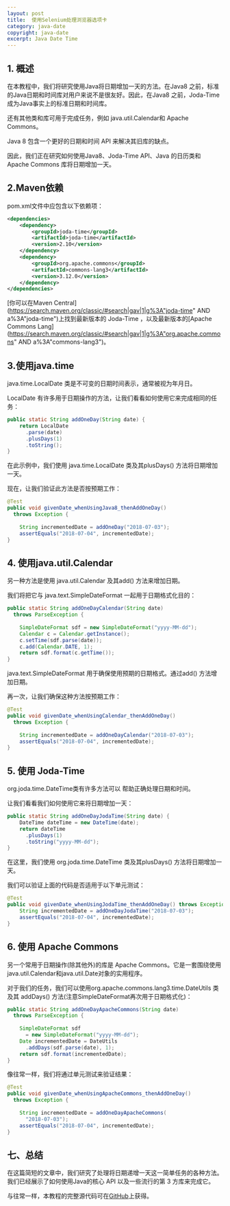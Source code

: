 ```yaml
---
layout: post
title:  使用Selenium处理浏览器选项卡
category: java-date
copyright: java-date
excerpt: Java Date Time
---
```


## 1. 概述

在本教程中，我们将研究使用Java将日期增加一天的方法。在Java8 之前，标准的Java日期和时间库对用户来说不是很友好。因此，在Java8 之前，Joda-Time 成为Java事实上的标准日期和时间库。

还有其他类和库可用于完成任务，例如 java.util.Calendar和 Apache Commons。

Java 8 包含一个更好的日期和时间 API 来解决其旧库的缺点。

因此，我们正在研究如何使用Java8、Joda-Time API、Java 的日历类和 Apache Commons 库将日期增加一天。

## 2.Maven依赖

pom.xml文件中应包含以下依赖项：

```xml
<dependencies>
    <dependency>
        <groupId>joda-time</groupId>
        <artifactId>joda-time</artifactId>
        <version>2.10</version>
    </dependency>
    <dependency>
        <groupId>org.apache.commons</groupId>
        <artifactId>commons-lang3</artifactId>
        <version>3.12.0</version>
    </dependency>
</dependencies>
```

[你可以在Maven Central](https://search.maven.org/classic/#search|gav|1|g%3A"joda-time" AND a%3A"joda-time")上找到最新版本的 Joda-Time ，以及最新版本的[Apache Commons Lang](https://search.maven.org/classic/#search|gav|1|g%3A"org.apache.commons" AND a%3A"commons-lang3")。

## 3.使用java.time

java.time.LocalDate 类是不可变的日期时间表示，通常被视为年月日。 

LocalDate 有许多用于日期操作的方法，让我们看看如何使用它来完成相同的任务：

```java
public static String addOneDay(String date) {
    return LocalDate
      .parse(date)
      .plusDays(1)
      .toString();
}
```

在此示例中，我们使用 java.time.LocalDate 类及其plusDays() 方法将日期增加一天。

现在，让我们验证此方法是否按预期工作：

```java
@Test
public void givenDate_whenUsingJava8_thenAddOneDay() 
  throws Exception {
 
    String incrementedDate = addOneDay("2018-07-03");
    assertEquals("2018-07-04", incrementedDate);
}
```

## 4. 使用java.util.Calendar

另一种方法是使用 java.util.Calendar 及其add() 方法来增加日期。

我们将把它与 java.text.SimpleDateFormat 一起用于日期格式化目的：

```java
public static String addOneDayCalendar(String date) 
  throws ParseException {
 
    SimpleDateFormat sdf = new SimpleDateFormat("yyyy-MM-dd");
    Calendar c = Calendar.getInstance();
    c.setTime(sdf.parse(date));
    c.add(Calendar.DATE, 1);
    return sdf.format(c.getTime());
}
```

java.text.SimpleDateFormat 用于确保使用预期的日期格式。通过add() 方法增加日期。

再一次，让我们确保这种方法按预期工作：

```java
@Test
public void givenDate_whenUsingCalendar_thenAddOneDay() 
  throws Exception {
 
    String incrementedDate = addOneDayCalendar("2018-07-03");
    assertEquals("2018-07-04", incrementedDate);
}
```

## 5. 使用 Joda-Time

org.joda.time.DateTime类有许多方法可以 帮助正确处理日期和时间。

让我们看看我们如何使用它来将日期增加一天：

```java
public static String addOneDayJodaTime(String date) {
    DateTime dateTime = new DateTime(date);
    return dateTime
      .plusDays(1)
      .toString("yyyy-MM-dd");
}
```

在这里，我们使用 org.joda.time.DateTime 类及其plusDays() 方法将日期增加一天。

我们可以验证上面的代码是否适用于以下单元测试：

```java
@Test
public void givenDate_whenUsingJodaTime_thenAddOneDay() throws Exception {
    String incrementedDate = addOneDayJodaTime("2018-07-03");
    assertEquals("2018-07-04", incrementedDate);
}
```

## 6. 使用 Apache Commons

另一个常用于日期操作(除其他外)的库是 Apache Commons。它是一套围绕使用 java.util.Calendar和java.util.Date对象的实用程序。

对于我们的任务，我们可以使用org.apache.commons.lang3.time.DateUtils 类及其 addDays() 方法(注意SimpleDateFormat再次用于日期格式化)：

```java
public static String addOneDayApacheCommons(String date) 
  throws ParseException {
 
    SimpleDateFormat sdf
      = new SimpleDateFormat("yyyy-MM-dd");
    Date incrementedDate = DateUtils
      .addDays(sdf.parse(date), 1);
    return sdf.format(incrementedDate);
}
```

像往常一样，我们将通过单元测试来验证结果：

```java
@Test
public void givenDate_whenUsingApacheCommons_thenAddOneDay()
  throws Exception {
 
    String incrementedDate = addOneDayApacheCommons(
      "2018-07-03");
    assertEquals("2018-07-04", incrementedDate);
}
```

## 七、总结

在这篇简短的文章中，我们研究了处理将日期递增一天这一简单任务的各种方法。我们已经展示了如何使用Java的核心 API 以及一些流行的第 3 方库来完成它。

与往常一样，本教程的完整源代码可在[GitHub](https://github.com/tu-yucheng/taketoday-tutorial4j/tree/master/java-core-modules/java-date-operations-1)上获得。